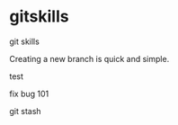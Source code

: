 # gitskills
git skills
 
Creating a new branch is quick and simple.
 
test

fix bug 101

git stash

